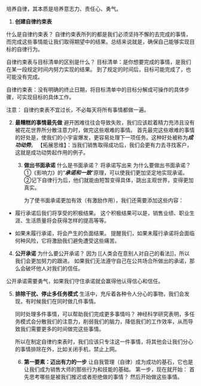 培养自律，其本质是培养意志力、责任心、勇气。

1. **创建自律约束表**

什么是自律约束表？
自律约束表所列的都是我们必须坚持不懈的去完成的事情，而完成这些事情能让我们取得期望中的结果。总结来说就是，确保自己能够实现目标的自律行为。

自律约束表与目标清单的区别是什么？
目标清单：是你想要完成的事情，是我们在某一段规定时间内努力实现的结果。
到了规定的时间后，目标可能完成了，也可能没有完成。

自律约束表：没有明确的终止日期，将目标清单中的目标分解成可操作的具体步骤，可实现目标的具体工作。


注意：
自律约束表不宜过长，不必每天将所有事情都做一遍。

2. **最糟糕的事情最先做** 
    避开困难往往会导致失败，我们应该趁着精力充沛且没有被花花世界所分散注意力时，做完这些艰难的事情。
	首先最完这些艰难的事情的好处是，使我们的小宇宙爆发，更容易处理下一项任务。这种好处被称为***成功动势***。
	【拓展思维】：当我们销售取得成功后，我们会更有力去寻找客户，这就是成功动势起作用的例子。
	
	3. **做出书面承诺**
	   什么是书面承诺？
	   将承诺写出来
	   为什么要做出书面承诺？
	   ①《影响力》的“***承诺和一致***”原理，可以使我们更加坚定地实现承诺。
	   ②记下自律行为后，他们就能由短暂变得具体，跳出主观世界，变得更加真实。
	   
	   为了使书面承诺更加有效（有激励作用），我们还需要添加这些内容：
- 履行承诺后我们将享受的积极结果。
这个积极结果可以是，销售业绩、职业生涯、生活质量将会获得怎样的提高等等。

- 如果未履行承诺，将会产生的负面结果。
提醒我们，如果未履行承诺将会面临何种风险，它将激励我们避免遭受这些痛苦。

4. **公开承诺**
   为什么要公开承诺？
 因为  [[人类会在意别人对自己的看法]]，所以我们会更加努力的跟进。
 如果我们无法遵守自己在公共场合所做出的承诺，那么会破坏他人对我们的信任。
 
 公开承诺需要勇气，如果我们守住承诺就会赢得他认得信心和信任。
   
   
   5. **排除干扰、停止多任务模式**
      生活中，充斥着各种令人分心的事物，我们会发现，有时候我们在同时做几件事情。
	  
	  同时处理多件事情，可以帮助我们完成更多事情吗？
	  神经科学研究表明，多任务模式会分散我们的注意力，削弱我们的脑力，降低我们的工作效率，从而导致我们需要更多的时间做完这些事情。
	  
	  所以在制定自律约束表时，我们应该只专注这一件事情，将其他会让我们分心的事情排除在外，比如关闭手机，禁止上网。
	  
	  
	  6. **第一要素：迈出有力的一步**
	     让自我管理（自律）成为成功的基石，它也是让我们成为销售大师的那些行为和技能的基础。
		 第一步，现在就开始：
		 首先思考哪些是被我们推迟或者拒绝做的事情？
		 然后开始做这些事情。